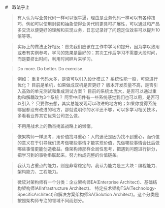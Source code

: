 #　取法乎上

> 有人认为写业务代码一样可以很牛逼，理由是业务代码一样可以有各种技巧，例如可以使用封装和抽象使得业务代码更具可扩展性，可以通过和产品多交流以便更好的理解和实现业务，日志记录好了问题定位效率可以提升10倍等等。

> 实际上的做法正好相反：首先我们应该在工作中学习和提升，因为学以致用或者有实例参考，学习的效果是最好的；其次工作后学习不需要大段时间，而是要挤出时间，利用时间碎片来学习。

> Do more. Do better. Do exercise.

> 例如：
> 重复代码太多，是否可以引入设计模式？
> 系统性能一般，可否进行优化？
> 目前是单机，如果做成双机是否更好？
> 版本开发质量不高，是否引入高效的单元测试和集成测试方案？
> 目前的系统太庞大，是否可以通过重构和解耦改为3个系统？
> 阿里中间件有一些系统感觉我们也可以用，是否可以引入？
> 只要你去想，其实总能发现可以改进的地方的；如果你觉得系统哪里都没有改进的地方，那就说明你的水平还不够，可以多学习相关技术，多看看业界其它优秀公司怎么做。

> 不用用战术上的勤奋掩盖战略上的懒惰。

> 像架构师一样思考，用价值找寻重心：人的迷茫是因为找不到重心，而价值的意义在于引导我们思考做哪些事情才能实现价值，先做哪些事情会比后做哪些事情更能创造收益。像架构师那样全局性思考，把遇到问题进行拆分，把学习到的事物串联起来，努力构成完整的价值链条。

> 我认为占重点的能力，则是非常稳定的，我认为能力是三大块：编程能力、架构能力、工程能力。

> 微软对架构师有一个分类：企业架构师EA(Enterprise Architect)、基础结构架构师IA(Infrastructure Architect)、 特定技术架构TSA(Technology-SpecificArchitect)和解决方案架构师SA(Solution Architect)。这个分类是按照架构师专注的领域不同而划分。
